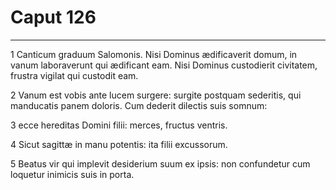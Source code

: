 # Caput 126

***

1 Canticum graduum Salomonis. Nisi Dominus ædificaverit domum, in vanum laboraverunt qui ædificant eam. Nisi Dominus custodierit civitatem, frustra vigilat qui custodit eam.

2 Vanum est vobis ante lucem surgere: surgite postquam sederitis, qui manducatis panem doloris. Cum dederit dilectis suis somnum:

3 ecce hereditas Domini filii: merces, fructus ventris.

4 Sicut sagittæ in manu potentis: ita filii excussorum.

5 Beatus vir qui implevit desiderium suum ex ipsis: non confundetur cum loquetur inimicis suis in porta.

